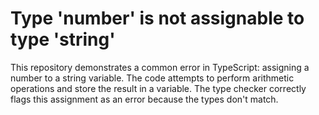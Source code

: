 # Type 'number' is not assignable to type 'string'

This repository demonstrates a common error in TypeScript: assigning a number to a string variable.  The code attempts to perform arithmetic operations and store the result in a variable. The type checker correctly flags this assignment as an error because the types don't match.
